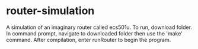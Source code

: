 # router-simulation
A simulation of an imaginary router called ecs501u.
To run, download folder. In command prompt, navigate to downloaded folder then use the 'make' command. After compilation, enter runRouter to begin the program.
